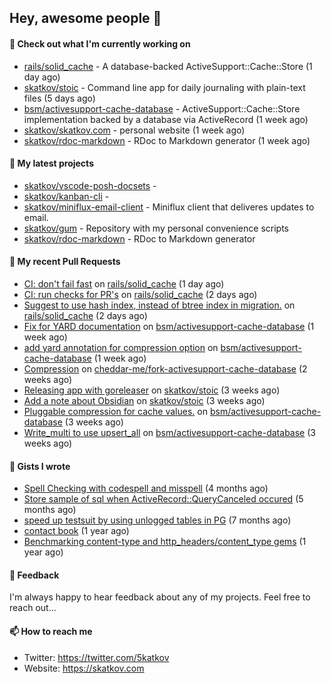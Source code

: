 ## Hey, awesome people 👋

#### 👷 Check out what I'm currently working on
 
- [rails/solid_cache](https://github.com/rails/solid_cache) - A database-backed ActiveSupport::Cache::Store (1 day ago) 
- [skatkov/stoic](https://github.com/skatkov/stoic) - Command line app for daily journaling with plain-text files (5 days ago) 
- [bsm/activesupport-cache-database](https://github.com/bsm/activesupport-cache-database) - ActiveSupport::Cache::Store implementation backed by a database via ActiveRecord (1 week ago) 
- [skatkov/skatkov.com](https://github.com/skatkov/skatkov.com) - personal website (1 week ago) 
- [skatkov/rdoc-markdown](https://github.com/skatkov/rdoc-markdown) - RDoc to Markdown generator (1 week ago)

#### 🌱 My latest projects
 
- [skatkov/vscode-posh-docsets](https://github.com/skatkov/vscode-posh-docsets) -  
- [skatkov/kanban-cli](https://github.com/skatkov/kanban-cli) -  
- [skatkov/miniflux-email-client](https://github.com/skatkov/miniflux-email-client) - Miniflux client that deliveres updates to email. 
- [skatkov/gum](https://github.com/skatkov/gum) - Repository with my personal convenience scripts 
- [skatkov/rdoc-markdown](https://github.com/skatkov/rdoc-markdown) - RDoc to Markdown generator


#### 🔨 My recent Pull Requests
 
- [CI: don&#39;t fail fast](https://github.com/rails/solid_cache/pull/97) on [rails/solid_cache](https://github.com/rails/solid_cache) (1 day ago) 
- [CI: run checks for PR&#39;s](https://github.com/rails/solid_cache/pull/95) on [rails/solid_cache](https://github.com/rails/solid_cache) (2 days ago) 
- [Suggest to use hash index, instead of btree index in migration.](https://github.com/rails/solid_cache/pull/94) on [rails/solid_cache](https://github.com/rails/solid_cache) (2 days ago) 
- [Fix for YARD documentation](https://github.com/bsm/activesupport-cache-database/pull/44) on [bsm/activesupport-cache-database](https://github.com/bsm/activesupport-cache-database) (1 week ago) 
- [add yard annotation for compression option](https://github.com/bsm/activesupport-cache-database/pull/43) on [bsm/activesupport-cache-database](https://github.com/bsm/activesupport-cache-database) (1 week ago) 
- [Compression](https://github.com/cheddar-me/fork-activesupport-cache-database/pull/1) on [cheddar-me/fork-activesupport-cache-database](https://github.com/cheddar-me/fork-activesupport-cache-database) (2 weeks ago) 
- [Releasing app with goreleaser](https://github.com/skatkov/stoic/pull/27) on [skatkov/stoic](https://github.com/skatkov/stoic) (3 weeks ago) 
- [Add a note about Obsidian](https://github.com/skatkov/stoic/pull/26) on [skatkov/stoic](https://github.com/skatkov/stoic) (3 weeks ago) 
- [Pluggable compression for cache values.](https://github.com/bsm/activesupport-cache-database/pull/42) on [bsm/activesupport-cache-database](https://github.com/bsm/activesupport-cache-database) (3 weeks ago) 
- [Write_multi to use upsert_all](https://github.com/bsm/activesupport-cache-database/pull/41) on [bsm/activesupport-cache-database](https://github.com/bsm/activesupport-cache-database) (3 weeks ago)

#### 📓 Gists I wrote
 
- [Spell Checking with codespell and misspell](https://gist.github.com/abf49d80e98ac42b3cac397c9efc383f) (4 months ago) 
- [Store sample of sql when ActiveRecord::QueryCanceled occured](https://gist.github.com/17d1f53d38ea90c4a4c678197e682173) (5 months ago) 
- [speed up testsuit by using unlogged tables in PG](https://gist.github.com/e482617b2a1f9635738a0b66ec0cb327) (7 months ago) 
- [contact book](https://gist.github.com/18f317a0affb0fa7ee0e74511c340422) (1 year ago) 
- [Benchmarking content-type and http_headers/content_type gems](https://gist.github.com/eb18ae1f9f75e822812b64a0ae44915d) (1 year ago)

#### 💬 Feedback
I'm always happy to hear feedback about any of my projects. Feel free to reach out...

#### 📫 How to reach me

- Twitter: https://twitter.com/5katkov 
- Website: https://skatkov.com
